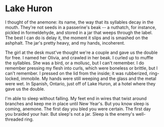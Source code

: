 # Lake Huron

I thought of the anemone: its name, the way that its syllables decay in the
mouth. They're not seeds in a passerine's beak -- a nuthatch, for instance,
pickled in formeldehyde, and stored in a jar that weeps through the label.  The
best I can do is delay it, the moment it slips and is smashed on the ashphalt.
The jar's pretty heavy, and my hands, incoherent.

The girl at the desk must've thought we're a couple and gave us the double for
free. I named her Olivia, and crawled in her beak. I curled up to muffle the
syllables. She was a bird, or a mollusc, but I can't remember. I do remember
pressing my flesh into curls, which were boneless or brittle, but I can't
remember. I pressed on the lid from the inside; it was rubberized, ring-locked,
immobile. My hands were still weeping and the glass and the metal were wet. In
Spanish, Ontario, just off of Lake Huron, at a hotel where they gave us the
double.

I'm able to sleep without falling. My feet end in wires that twist around
branches and keep me in place until New Year's. But you know sleep is coming,
anemone. The first day you bled you were certain. The first day you braided
your hair. But sleep's not a jar. Sleep is the enemy's well-threaded ring.


